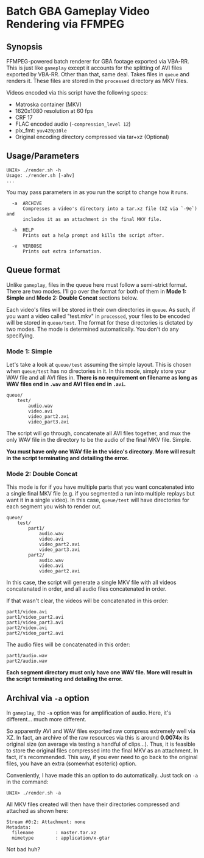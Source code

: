 # Batch GBA Gameplay Video Rendering via FFMPEG

## Synopsis
FFMPEG-powered batch renderer for GBA footage exported via VBA-RR. This is just
like `gameplay` except it accounts for the splitting of AVI files exported by
VBA-RR. Other than that, same deal. Takes files in `queue` and renders it.
These files are stored in the `processed` directory as MKV files.

Videos encoded via this script have the following specs:
* Matroska container (MKV)
* 1620x1080 resolution at 60 fps
* CRF 17
* FLAC encoded audio (`-compression_level 12`)
* pix\_fmt: `yuv420p10le`
* Original encoding directory compressed via tar+xz (Optional)

## Usage/Parameters
```
UNIX> ./render.sh -h
Usage: ./render.sh [-ahv]
...
```
You may pass parameters in as you run the script to change how it runs.
```
  -a  ARCHIVE
      Compresses a video's directory into a tar.xz file (XZ via `-9e`) and
      includes it as an attachment in the final MKV file.

  -h  HELP
      Prints out a help prompt and kills the script after.

  -v  VERBOSE
      Prints out extra information.
```

## Queue format
Unlike `gameplay`, files in the queue here must follow a semi-strict format.
There are two modes. I'll go over the format for both of them in **Mode 1:
Simple** and **Mode 2: Double Concat** sections below.

Each video's files will be stored in their own directories in `queue`. As such,
if you want a video called "test.mkv" in `processed`, your files to be encoded
will be stored in `queue/test`. The format for these directories is dictated by
two modes. The mode is determined automatically. You don't do any specifying.

### Mode 1: Simple
Let's take a look at `queue/test` assuming the simple layout. This is chosen
when `queue/test` has no directories in it. In this mode, simply store your
WAV file and all AVI files in. **There is no requirement on filename as long
as WAV files end in `.wav` and AVI files end in `.avi`.**
```
queue/
    test/
        audio.wav
        video.avi
        video_part2.avi
        video_part3.avi
```
The script will go through, concatenate all AVI files together, and mux the
only WAV file in the directory to be the audio of the final MKV file. Simple.

**You must have only one WAV file in the video's directory. More will result in
the script terminating and detailing the error.**

### Mode 2: Double Concat
This mode is for if you have multiple parts that you want concatenated into a
single final MKV file (e.g. if you segmented a run into multiple replays but
want it in a single video). In this case, `queue/test` will have directories
for each segment you wish to render out.
```
queue/
    test/
        part1/
            audio.wav
            video.avi
            video_part2.avi
            video_part3.avi
        part2/
            audio.wav
            video.avi
            video_part2.avi
```
In this case, the script will generate a single MKV file with all videos
concatenated in order, and all audio files concatenated in order.

If that wasn't clear, the videos will be concatenated in this order:
```
part1/video.avi
part1/video_part2.avi
part1/video_part3.avi
part2/video.avi
part2/video_part2.avi
```

The audio files will be concatenated in this order:
```
part1/audio.wav
part2/audio.wav
```

**Each segment directory must only have one WAV file. More will result in the
script terminating and detailing the error.**

## Archival via `-a` option
In `gameplay`, the `-a` option was for amplification of audio. Here, it's
different... much more different.

So apparently AVI and WAV files exported raw compress extremely well via XZ. In
fact, an archive of the raw resources via this is around **0.0074x** its
original size (on average via testing a handful of clips...). Thus, it is
feasible to store the original files compressed into the final MKV as an
attachment. In fact, it's recommended. This way, if you ever need to go back to
the original files, you have an extra (somewhat esoteric) option.

Conveniently, I have made this an option to do automatically. Just tack on `-a`
in the command:
```
UNIX> ./render.sh -a
```
All MKV files created will then have their directories compressed and attached
as shown here:
```
Stream #0:2: Attachment: none
Metadata:
  filename        : master.tar.xz
  mimetype        : application/x-gtar
```
Not bad huh?

